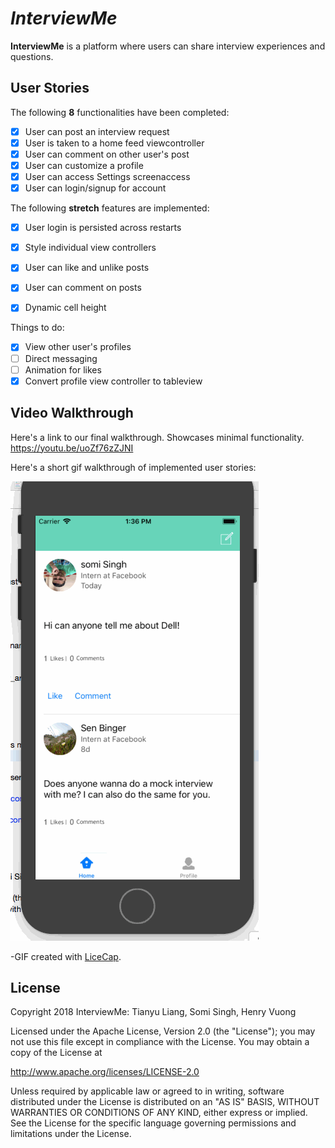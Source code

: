 # *InterviewMe*

**InterviewMe** is a platform where users can share interview experiences and questions.

## User Stories

The following **8** functionalities have been completed:

- [x] User can post an interview request
- [x] User is taken to a home feed viewcontroller
- [x] User can comment on other user's post
- [x] User can customize a profile
- [x] User can access Settings screenaccess
- [x] User can login/signup for account

The following **stretch** features are implemented:

- [x] User login is persisted across restarts
- [x] Style individual view controllers
- [x] User can like and unlike posts
- [x] User can comment on posts
- [x] Dynamic cell height


Things to do:
- [x] View other user's profiles
- [ ] Direct messaging
- [ ] Animation for likes
- [x] Convert profile view controller to tableview

## Video Walkthrough

Here's a link to our final walkthrough. Showcases minimal functionality.
https://youtu.be/uoZf76zZJNI

Here's a short gif walkthrough of implemented user stories:

![InterviewMe Video Walkthrough](https://github.com/InterviewMe/interviewme/blob/master/interviewme7.gif)

-GIF created with [LiceCap](http://www.cockos.com/licecap/).


## License

Copyright 2018 InterviewMe: Tianyu Liang, Somi Singh, Henry Vuong

Licensed under the Apache License, Version 2.0 (the "License");
you may not use this file except in compliance with the License.
You may obtain a copy of the License at

http://www.apache.org/licenses/LICENSE-2.0

Unless required by applicable law or agreed to in writing, software
distributed under the License is distributed on an "AS IS" BASIS,
WITHOUT WARRANTIES OR CONDITIONS OF ANY KIND, either express or implied.
See the License for the specific language governing permissions and
limitations under the License.

